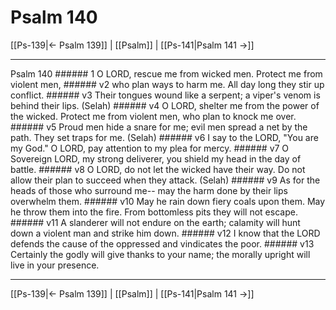 # Psalm 140

[[Ps-139|← Psalm 139]] | [[Psalm]] | [[Ps-141|Psalm 141 →]]
***

Psalm 140 ###### 1 O LORD, rescue me from wicked men. Protect me from violent men, ###### v2 who plan ways to harm me. All day long they stir up conflict. ###### v3 Their tongues wound like a serpent; a viper's venom is behind their lips. (Selah) ###### v4 O LORD, shelter me from the power of the wicked. Protect me from violent men, who plan to knock me over. ###### v5 Proud men hide a snare for me; evil men spread a net by the path. They set traps for me. (Selah) ###### v6 I say to the LORD, "You are my God." O LORD, pay attention to my plea for mercy. ###### v7 O Sovereign LORD, my strong deliverer, you shield my head in the day of battle. ###### v8 O LORD, do not let the wicked have their way. Do not allow their plan to succeed when they attack. (Selah) ###### v9 As for the heads of those who surround me-- may the harm done by their lips overwhelm them. ###### v10 May he rain down fiery coals upon them. May he throw them into the fire. From bottomless pits they will not escape. ###### v11 A slanderer will not endure on the earth; calamity will hunt down a violent man and strike him down. ###### v12 I know that the LORD defends the cause of the oppressed and vindicates the poor. ###### v13 Certainly the godly will give thanks to your name; the morally upright will live in your presence.

***
[[Ps-139|← Psalm 139]] | [[Psalm]] | [[Ps-141|Psalm 141 →]]

